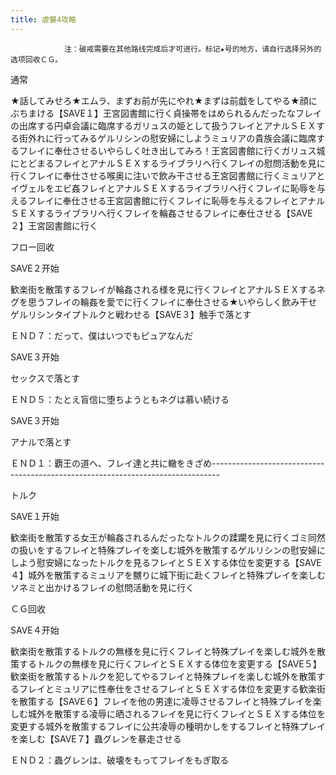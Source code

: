 ```yaml
---
title: 虐襲4攻略
---
```


                注：破戒需要在其他路线完成后才可进行。标记★号的地方，请自行选择另外的选项回收ＣＧ。

通常

★話してみせろ★エムラ、まずお前が先にやれ★まずは前戯をしてやる★顔にぶちまける【SAVE１】王宮図書館に行く貞操帯をはめられるんだったなフレイの出席する円卓会議に臨席するガリュスの姫として扱うフレイとアナルＳＥＸする街外れに行ってみるゲルリシンの慰安婦にしようミュリアの貴族会議に臨席するフレイに奉仕させるいやらしく吐き出してみろ！王宮図書館に行くガリュス城にとどまるフレイとアナルＳＥＸするライブラリへ行くフレイの慰問活動を見に行くフレイに奉仕させる喉奥に注いで飲み干させる王宮図書館に行くミュリアとイヴェルをエビ姦フレイとアナルＳＥＸするライブラリへ行くフレイに恥辱を与えるフレイに奉仕させる王宮図書館に行くフレイに恥辱を与えるフレイとアナルＳＥＸするライブラリへ行くフレイを輪姦させるフレイに奉仕させる【SAVE２】王宮図書館に行く

フロー回收

SAVE２开始

歓楽街を散策するフレイが輪姦される様を見に行くフレイとアナルＳＥＸするネグを思うフレイの輪姦を愛でに行くフレイに奉仕させる★いやらしく飲み干せゲルリシンタイプトルクと戦わせる【SAVE３】触手で落とす

ＥＮＤ７：だって、僕はいつでもピュアなんだ

SAVE３开始

セックスで落とす

ＥＮＤ５：たとえ盲信に堕ちようともネグは慕い続ける

SAVE３开始

アナルで落とす

ＥＮＤ１：覇王の道へ、フレイ達と共に轍をきざめ--------------------------------------------------------------------------------

トルク

SAVE１开始

歓楽街を散策する女王が輪姦されるんだったなトルクの蹂躙を見に行くゴミ同然の扱いをするフレイと特殊プレイを楽しむ城外を散策するゲルリシンの慰安婦にしよう慰安婦になったトルクを見るフレイとＳＥＸする体位を変更する【SAVE４】城外を散策するミュリアを嬲りに城下街に赴くフレイと特殊プレイを楽しむソネミと出かけるフレイの慰問活動を見に行く

ＣＧ回收

SAVE４开始

歓楽街を散策するトルクの無様を見に行くフレイと特殊プレイを楽しむ城外を散策するトルクの無様を見に行くフレイとＳＥＸする体位を変更する【SAVE５】歓楽街を散策するトルクを犯してやるフレイと特殊プレイを楽しむ城外を散策するフレイとミュリアに性奉仕をさせるフレイとＳＥＸする体位を変更する歓楽街を散策する【SAVE６】フレイを他の男達に凌辱させるフレイと特殊プレイを楽しむ城外を散策する凌辱に晒されるフレイを見に行くフレイとＳＥＸする体位を変更する城外を散策するフレイに公共凌辱の種明かしをするフレイと特殊プレイを楽しむ【SAVE７】蟲グレンを暴走させる

ＥＮＤ２：蟲グレンは、破壊をもってフレイをもぎ取る


              
